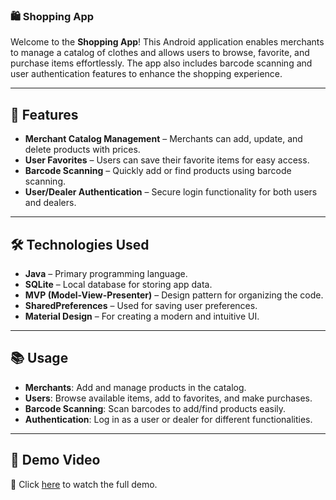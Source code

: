 
### 🛍️ Shopping App  
Welcome to the **Shopping App**! This Android application enables merchants to manage a catalog of clothes and allows users to browse, favorite, and purchase items effortlessly. The app also includes barcode scanning and user authentication features to enhance the shopping experience.  

---

## 📲 Features  

- **Merchant Catalog Management** – Merchants can add, update, and delete products with prices.  
- **User Favorites** – Users can save their favorite items for easy access.  
- **Barcode Scanning** – Quickly add or find products using barcode scanning.  
- **User/Dealer Authentication** – Secure login functionality for both users and dealers.  

---

## 🛠️ Technologies Used  

- **Java** – Primary programming language.  
- **SQLite** – Local database for storing app data.  
- **MVP (Model-View-Presenter)** – Design pattern for organizing the code.  
- **SharedPreferences** – Used for saving user preferences.  
- **Material Design** – For creating a modern and intuitive UI.  

---

## 📚 Usage  

- **Merchants**: Add and manage products in the catalog.  
- **Users**: Browse available items, add to favorites, and make purchases.  
- **Barcode Scanning**: Scan barcodes to add/find products easily.  
- **Authentication**: Log in as a user or dealer for different functionalities.  

---

## 🎥 Demo Video  

🔗 Click [here](https://drive.google.com/file/d/1dvn7fBd5oTmumyF4ExEXjJwnUT-m3UDU/view?usp=sharing) to watch the full demo.  

